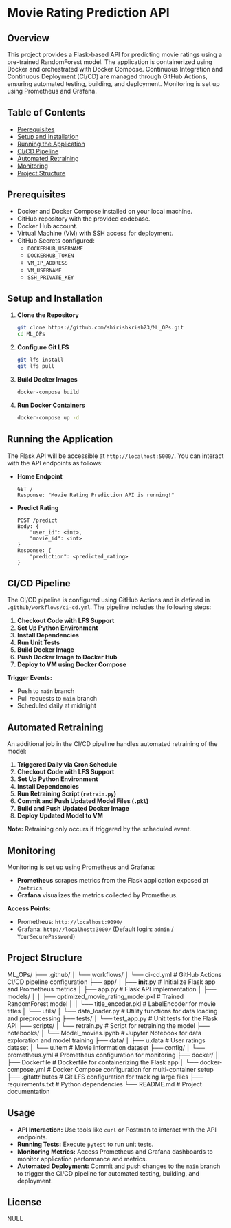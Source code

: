 # Movie Rating Prediction API

## Overview

This project provides a Flask-based API for predicting movie ratings using a pre-trained RandomForest model. The application is containerized using Docker and orchestrated with Docker Compose. Continuous Integration and Continuous Deployment (CI/CD) are managed through GitHub Actions, ensuring automated testing, building, and deployment. Monitoring is set up using Prometheus and Grafana.

## Table of Contents

- [Prerequisites](#prerequisites)
- [Setup and Installation](#setup-and-installation)
- [Running the Application](#running-the-application)
- [CI/CD Pipeline](#cicd-pipeline)
- [Automated Retraining](#automated-retraining)
- [Monitoring](#monitoring)
- [Project Structure](#project-structure)

## Prerequisites

- Docker and Docker Compose installed on your local machine.
- GitHub repository with the provided codebase.
- Docker Hub account.
- Virtual Machine (VM) with SSH access for deployment.
- GitHub Secrets configured:
  - `DOCKERHUB_USERNAME`
  - `DOCKERHUB_TOKEN`
  - `VM_IP_ADDRESS`
  - `VM_USERNAME`
  - `SSH_PRIVATE_KEY`

## Setup and Installation

1. **Clone the Repository**
    ```bash
    git clone https://github.com/shirishkrish23/ML_OPs.git
    cd ML_OPs
    ```

2. **Configure Git LFS**
    ```bash
    git lfs install
    git lfs pull
    ```

3. **Build Docker Images**
    ```bash
    docker-compose build
    ```

4. **Run Docker Containers**
    ```bash
    docker-compose up -d
    ```

## Running the Application

The Flask API will be accessible at `http://localhost:5000/`. You can interact with the API endpoints as follows:

- **Home Endpoint**
    ```
    GET /
    Response: "Movie Rating Prediction API is running!"
    ```

- **Predict Rating**
    ```
    POST /predict
    Body: {
        "user_id": <int>,
        "movie_id": <int>
    }
    Response: {
        "prediction": <predicted_rating>
    }
    ```

## CI/CD Pipeline

The CI/CD pipeline is configured using GitHub Actions and is defined in `.github/workflows/ci-cd.yml`. The pipeline includes the following steps:

1. **Checkout Code with LFS Support**
2. **Set Up Python Environment**
3. **Install Dependencies**
4. **Run Unit Tests**
5. **Build Docker Image**
6. **Push Docker Image to Docker Hub**
7. **Deploy to VM using Docker Compose**

**Trigger Events:**
- Push to `main` branch
- Pull requests to `main` branch
- Scheduled daily at midnight

## Automated Retraining

An additional job in the CI/CD pipeline handles automated retraining of the model:

1. **Triggered Daily via Cron Schedule**
2. **Checkout Code with LFS Support**
3. **Set Up Python Environment**
4. **Install Dependencies**
5. **Run Retraining Script (`retrain.py`)**
6. **Commit and Push Updated Model Files (`.pkl`)**
7. **Build and Push Updated Docker Image**
8. **Deploy Updated Model to VM**

**Note:** Retraining only occurs if triggered by the scheduled event.

## Monitoring

Monitoring is set up using Prometheus and Grafana:

- **Prometheus** scrapes metrics from the Flask application exposed at `/metrics`.
- **Grafana** visualizes the metrics collected by Prometheus.

**Access Points:**
- Prometheus: `http://localhost:9090/`
- Grafana: `http://localhost:3000/` (Default login: `admin` / `YourSecurePassword`)

## Project Structure
ML_OPs/
├── .github/
│   └── workflows/
│       └── ci-cd.yml                  # GitHub Actions CI/CD pipeline configuration
├── app/
│   ├── __init__.py                     # Initialize Flask app and Prometheus metrics
│   ├── app.py                          # Flask API implementation
│   ├── models/
│   │   ├── optimized_movie_rating_model.pkl  # Trained RandomForest model
│   │   └── title_encoder.pkl                # LabelEncoder for movie titles
│   └── utils/
│       └── data_loader.py              # Utility functions for data loading and preprocessing
├── tests/
│   └── test_app.py                     # Unit tests for the Flask API
├── scripts/
│   └── retrain.py                      # Script for retraining the model
├── notebooks/
│   └── Model_movies.ipynb              # Jupyter Notebook for data exploration and model training
├── data/
│   ├── u.data                          # User ratings dataset
│   └── u.item                          # Movie information dataset
├── config/
│   └── prometheus.yml                  # Prometheus configuration for monitoring
├── docker/
│   ├── Dockerfile                      # Dockerfile for containerizing the Flask app
│   └── docker-compose.yml              # Docker Compose configuration for multi-container setup
├── .gitattributes                      # Git LFS configuration for tracking large files
├── requirements.txt                    # Python dependencies
└── README.md                           # Project documentation
## Usage

- **API Interaction:** Use tools like `curl` or Postman to interact with the API endpoints.
- **Running Tests:** Execute `pytest` to run unit tests.
- **Monitoring Metrics:** Access Prometheus and Grafana dashboards to monitor application performance and metrics.
- **Automated Deployment:** Commit and push changes to the `main` branch to trigger the CI/CD pipeline for automated testing, building, and deployment.

## License

NULL
